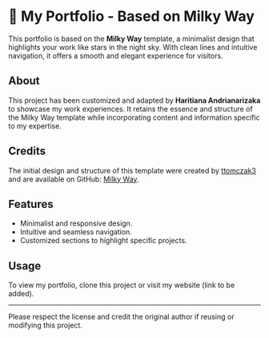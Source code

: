 # 🌌 My Portfolio - Based on Milky Way

This portfolio is based on the **Milky Way** template, a minimalist design that highlights your work like stars in the night sky. With clean lines and intuitive navigation, it offers a smooth and elegant experience for visitors.

## About

This project has been customized and adapted by **Haritiana Andrianarizaka** to showcase my work experiences. It retains the essence and structure of the Milky Way template while incorporating content and information specific to my expertise.

## Credits

The initial design and structure of this template were created by [ttomczak3](https://github.com/ttomczak3) and are available on GitHub: [Milky Way](https://github.com/ttomczak3/Milky-Way).

## Features
- Minimalist and responsive design.
- Intuitive and seamless navigation.
- Customized sections to highlight specific projects.

## Usage
To view my portfolio, clone this project or visit my website (link to be added).

---

Please respect the license and credit the original author if reusing or modifying this project.

